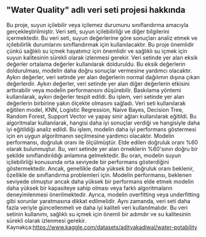 ## "Water Quality" adlı veri seti projesi hakkında
Bu proje, suyun içilebilir veya içilemez durumunu sınıflandırma amacıyla
gerçekleştirilmiştir. Veri seti, suyun içilebilirliği ve diğer bilgilerini içermektedir. Bu veri seti,
suyun değerlerine göre sonuçları analiz etmek ve içilebilirlik durumlarını sınıflandırmak için
kullanılacaktır. Bu proje önemlidir çünkü sağlıklı su içmek hayatımız için önemlidir ve sağlıklı
su içmek için suyun kalitesinin sürekli olarak izlenmesi gerekir.
Veri setinde yer alan eksik değerler ortalama değerler kullanılarak dolduruldu. Bu
eksik değerlerin doldurulması, modelin daha doğru sonuçlar vermesine yardımcı olacaktır.
Aykırı değerler, veri setinde yer alan değerlerin normal dağılımın dışına çıkan değerlerdir.
Aykırı değerler, veri setinde yer alan diğer değerlerin etkisini arttırabilir veya modelin
performansını düşürebilir. Baskılama yöntemi kullanılarak, aykırı değerler tespit edildi. Bu
işlem, veri setinde yer alan değerlerin birbirine yakın ölçekte olmasını sağladı.
Veri seti kullanılarak eğitilen model, KNN, Logistic Regression, Naive Bayes,
Decision Tree, Random Forest, Support Vector ve yapay sinir ağları kullanılarak eğitildi. Bu
algoritmalar kullanılarak, hangisi daha iyi sonuçlar verdiği ve hangisiyle daha iyi eğitildiği
analiz edildi. Bu işlem, modelin daha iyi performans göstermesi için en uygun algoritmanın
seçilmesine yardımcı olacaktır.
Modelin performansı, doğruluk oranı ile ölçülmüştür. Elde edilen doğruluk oranı %60
olarak bulunmuştur. Bu, veri setinde yer alan örneklerin
%60'sının doğru bir şekilde sınıflandırıldığı anlamına gelmektedir. Bu oran, modelin suyun
içilebilirliği konusunda orta seviyede bir performans gösterdiğini göstermektedir. Ancak,
genellikle daha yüksek bir doğruluk oranı beklenir, özellikle de sınıflandırma problemleri için.
Modelin performansı, beklenen seviyede olmuştur ancak daha yüksek bir performans
elde etmek modelin daha yüksek bir kapasiteye sahip olması veya farklı algoritmaların
deneyimlenmesi önerilmektedir. Ayrıca, modelin overfitting veya underfitting gibi sorunlar
yaratmasına dikkat edilmelidir. Aynı zamanda, veri seti daha fazla veriyle güncellenmeli ve
daha iyi kaliteli veri kullanılmalıdır. Bu veri setinin kullanımı, sağlıklı su içmek için önemli bir
adımdır ve su kalitesinin sürekli olarak izlenmesi gerekir.
Kaynakça:https://www.kaggle.com/datasets/adityakadiwal/water-potability
